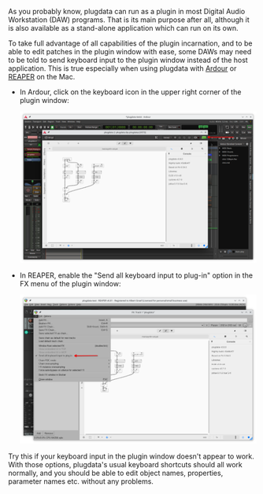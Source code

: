 As you probably know, plugdata can run as a plugin in most Digital Audio Workstation (DAW) programs. That is its main purpose after all, although it is also available as a stand-alone application which can run on its own.

To take full advantage of all capabilities of the plugin incarnation, and to be able to edit patches in the plugin window with ease, some DAWs may need to be told to send keyboard input to the plugin window instead of the host application. This is true especially when using plugdata with [Ardour](https://ardour.org/) or [REAPER](https://www.reaper.fm/) on the Mac.

- In Ardour, click on the keyboard icon in the upper right corner of the plugin window:

    ![Ardour](../screenshots/ardour-screenie.png)

- In REAPER, enable the "Send all keyboard input to plug-in" option in the FX menu of the plugin window:

    ![REAPER](../screenshots/reaper-screenie.png)

Try this if your keyboard input in the plugin window doesn't appear to work. With those options, plugdata's usual keyboard shortcuts should all work normally, and you should be able to edit object names, properties, parameter names etc. without any problems.
